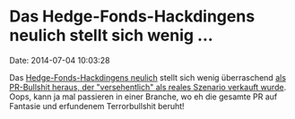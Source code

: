 Das Hedge-Fonds-Hackdingens neulich stellt sich wenig \...
==========================================================

Date: 2014-07-04 10:03:28

Das [Hedge-Fonds-Hackdingens neulich](http://blog.fefe.de/?ts=ad5a1272)
stellt sich wenig überraschend [als PR-Bullshit heraus, der
\"versehentlich\" als reales Szenario verkauft
wurde](http://www.bloomberg.com/news/2014-07-02/bae-says-hedge-fund-attack-on-hedge-fund-wasn-t-real.html).
Oops, kann ja mal passieren in einer Branche, wo eh die gesamte PR auf
Fantasie und erfundenem Terrorbullshit beruht!
